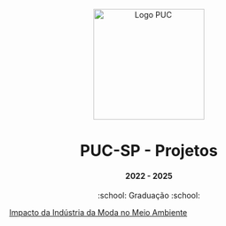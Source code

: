 <p align="center">
<img src="https://www.pucsp.br/sites/default/files/download/brasao-PUCSP-assinatura-principal-RGB.png" alt="Logo PUC" height="200px" />
</p>

<h1 align="center">PUC-SP - Projetos</h1>

<h4 align="center">2022 - 2025</h4>
<p align='center'> :school: Graduação :school: </p>
 

[Impacto da Indústria da Moda no Meio Ambiente](https://github.com/maafinotti/impacto_da_industria_da_moda_no_meio_ambiente)

